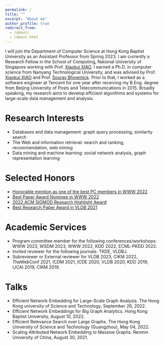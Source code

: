 ```yaml
---
permalink: /
title: ""
excerpt: "About me"
author_profile: true
redirect_from: 
  - /about/
  - /about.html
---
```


I will join the Department of Computer Science at Hong Kong Baptist University as an Assistant Professor from Spring 2023. I am currently a Research Fellow in the School of Computing, National University of Singapore working with Prof. [Xiaokui XIAO](https://www.comp.nus.edu.sg/~xiaoxk/). I earned a Ph.D. in computer science from Nanyang Technological University, and was advised by Prof. [Xiaokui XIAO](https://www.comp.nus.edu.sg/~xiaoxk/) and Prof. 
[Sourav Bhowmick](https://personal.ntu.edu.sg/assourav/). Prior to that, I worked as a software engineer at Tencent for one year after receiving my B.Eng. degree from Beijing University of Posts and Telecommunications in 2015. Broadly speaking, my research aims to develop efficient algorithms and systems for large-scale data management and analysis.

<!-- > I have 2 Ph.D. openings starting from Fall 2023. Please send [me](mailto:renchi@hkbu.edu.hk) your CV and transcripts, if you are interested. -->

<!-- UPDATE: I am actively looking for a tenure-track faculty position. Please find my C.V. [here](https://renchi.ac.cn/files/CV.pdf). -->

<!-- News
======
- Apr 29, 2022: I received a honorable mention for the outstanding PC members in TheWebConf 2022
- Apr 29, 2022: My paper "Efficient and Effective Similarity Search over Bipartite Graphs" was nominated for the best paper award in TheWebConf 2022
- Jan 14, 2022: One paper "Efficient and Effective Similarity Search over Bipartite Graphs" has been accepted by TheWebConf 2022
- Dec 14, 2021: One paper "Scalable and Effective Bipartite Network Embedding" has been accepted by SIGMOD 2022
- Aug 09, 2021: Our paper titled "Scaling Attributed Network Embedding to Massive Graphs" was selected as the best research paper in VLDB 2021 -->

Research Interests
======
- Databases and data management: graph query processing, similarity search 
- The Web and information retrieval: search and ranking, recommendation, web mining
- Data mining and machine learning: social network analysis, graph representation learning

<!-- I welcome enquiries on potential collaborations on interesting topics. Note that, in the papers, every coauthor needs to make substantial contributions to qualify him/her for authorship and the order of authors in the byline reflects the magnitude of contribution. -->

Selected Honors
======
- [Honorable mention as one of the best PC members in WWW 2022](https://www2022.thewebconf.org/awards/)
- [Best Paper Award Nominee in WWW 2022](https://www2022.thewebconf.org/accepted-papers/)
- [2022 ACM SIGMOD Research Highlight Award](https://sigmodrecord.org/issues/sigmod-record-march-2022/)
- [Best Research Paper Award in VLDB 2021](https://vldb.org/2021/?conference-awards)
<!-- - [ACM SIGMOD 2019 Travel Award](https://sigmod2019.org/grants) -->
<!-- - [10th Prize of KDD Cup 2020 AutoGraph](https://www.4paradigm.com/competition/kddcup2020) -->

Academic Services
======
- Program committee member for the following conferences/workshops: WWW 2023, WSDM 2023, WWW 2022, KDD 2022, ECML-PKDD 2022.
- Invited reviewer for the following journals: TKDE, VLDBJ.
- Subreviewer or External reviewer for VLDB 2023, CIKM 2022, TheWebConf 2021, ICDM 2021, ICDE 2020, VLDB 2020, KDD 2019, IJCAI 2019, CIKM 2019.

Talks
======
- Efficient Network Embedding for Large-Scale Graph Analysis. The Hong Kong university of Science and Technology, September 26, 2022.
- Efficient Network Embeddings for Big Graph Analytics. Hong Kong Baptist University, August 10, 2022.
- Efficient Relevance Search over Large Graphs. The Hong Kong University of Science and Technology (Guangzhou), May 04, 2022.
- Scaling Attributed Network Embedding to Massive Graphs. Renmin University of China, August 30, 2021.


<!-- Doctoral Thesis
======
[Efficient and Scalable Techniques for PageRank-based Graph Analytics](https://hdl.handle.net/10356/145185), Renchi Yang\\
Thesis Committee: [James Cheng](https://www.cse.cuhk.edu.hk/~jcheng), [George Fletcher](https://www.win.tue.nl/~gfletche) and [Ying Zhang](https://profiles.uts.edu.au/ying.zhang) -->
